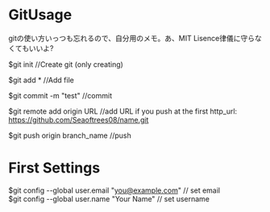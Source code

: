 # GitUsage
gitの使い方いっつも忘れるので、自分用のメモ。あ、MIT Lisence律儀に守らなくてもいいよ?

$git init                     //Create git (only creating)

$git add *                    //Add file

$git commit -m "test"         //commit

$git remote add origin URL  //add URL if you push at the first
      http_url: https://github.com/Seaoftrees08/name.git

$git push origin branch_name     //push

# First Settings
$git config --global user.email "you@example.com"   // set email  
$git config --global user.name "Your Name"          // set username 
